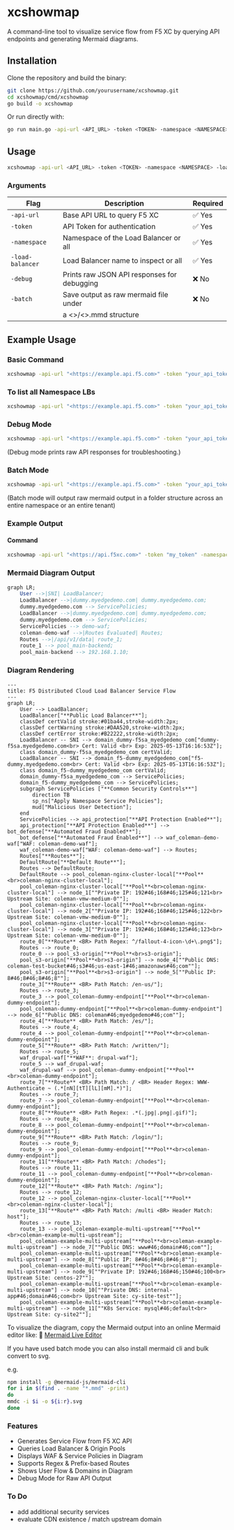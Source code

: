 # xcshowmap

A command-line tool to visualize service flow from F5 XC by querying API endpoints and generating Mermaid diagrams.

## Installation

Clone the repository and build the binary:

```bash
git clone https://github.com/yourusername/xcshowmap.git
cd xcshowmap/cmd/xcshowmap
go build -o xcshowmap
```

Or run directly with:

```bash
go run main.go -api-url <API_URL> -token <TOKEN> -namespace <NAMESPACE> -load-balancer <LB>
```

## Usage

```bash
xcshowmap -api-url <API_URL> -token <TOKEN> -namespace <NAMESPACE> -load-balancer <LOAD_BALANCER_NAME> [-debug]
```

### Arguments

| Flag            | Description                                      | Required |
|----------------|------------------------------------------------|----------|
| `-api-url`     | Base API URL to query F5 XC                    | ✅ Yes   |
| `-token`       | API Token for authentication                   | ✅ Yes   |
| `-namespace`   | Namespace of the Load Balancer or all          | ✅ Yes   |
| `-load-balancer` | Load Balancer name to inspect or all           | ✅ Yes   |
| `-debug`       | Prints raw JSON API responses for debugging    | ❌ No    |
| `-batch`       | Save output as raw mermaid file under          | ❌ No    |
|                | a <<namespce>>/<<loadbalancer>>.mmd structure  ||

## Example Usage

### Basic Command

```bash
xcshowmap -api-url "<https://example.api.f5.com>" -token "your_api_token" -namespace "your-namespace" -load-balancer "your-load-balancer"
```

### To list all Namespace LBs
```bash
xcshowmap -api-url "<https://example.api.f5.com>" -token "your_api_token" -namespace "your-namespace" -load-balancer "all"
```

### Debug Mode

```bash
xcshowmap -api-url "<https://example.api.f5.com>" -token "your_api_token" -namespace "your-namespace" -load-balancer "your-load-balancer" -debug
```

(Debug mode prints raw API responses for troubleshooting.)

### Batch Mode

```bash
xcshowmap -api-url "<https://example.api.f5.com>" -token "your_api_token" -namespace "your-namespace" -load-balancer "all" -batch
```

(Batch mode will output raw mermaid output in a folder structure across an entire namespace or an entire tenant)

### Example Output

#### Command

```bash
xcshowmap -api-url "<https://api.f5xc.com>" -token "my_token" -namespace "my-namespace" -load-balancer "loadbalancer"
```

### Mermaid Diagram Output

```sql
graph LR;
    User -->|SNI| LoadBalancer;
    LoadBalancer -->|dummy.myedgedemo.com| dummy.myedgedemo.com;
    dummy.myedgedemo.com --> ServicePolicies;
    LoadBalancer -->|dummy.myedgedemo.com| dummy.myedgedemo.com;
    dummy.myedgedemo.com --> ServicePolicies;
    ServicePolicies --> demo-waf;
    coleman-demo-waf -->|Routes Evaluated| Routes;
    Routes -->|/api/v1/data| route_1;
    route_1 --> pool_main-backend;
    pool_main-backend --> 192.168.1.10;
```

### Diagram Rendering

```mermaid
---
title: F5 Distributed Cloud Load Balancer Service Flow
---
graph LR;
    User --> LoadBalancer;
    LoadBalancer["**Public Load Balancer**"];
    classDef certValid stroke:#01ba44,stroke-width:2px;
    classDef certWarning stroke:#DAA520,stroke-width:2px;
    classDef certError stroke:#B22222,stroke-width:2px;
    LoadBalancer -- SNI --> domain_dummy-f5sa_myedgedemo_com["dummy-f5sa.myedgedemo.com<br> Cert: Valid <br> Exp: 2025-05-13T16:16:53Z"];
    class domain_dummy-f5sa_myedgedemo_com certValid;
    LoadBalancer -- SNI --> domain_f5-dummy_myedgedemo_com["f5-dummy.myedgedemo.com<br> Cert: Valid <br> Exp: 2025-05-13T16:16:53Z"];
    class domain_f5-dummy_myedgedemo_com certValid;
    domain_dummy-f5sa_myedgedemo_com --> ServicePolicies;
    domain_f5-dummy_myedgedemo_com --> ServicePolicies;
    subgraph ServicePolicies ["**Common Security Controls**"]
        direction TB
        sp_ns["Apply Namespace Service Policies"];
        mud["Malicious User Detection"];
    end
    ServicePolicies --> api_protection["**API Protection Enabled**"];
    api_protection["**API Protection Enabled**"] --> bot_defense["**Automated Fraud Enabled**"];
    bot_defense["**Automated Fraud Enabled**"] --> waf_coleman-demo-waf["WAF: coleman-demo-waf"];
    waf_coleman-demo-waf["WAF: coleman-demo-waf"] --> Routes;
    Routes["**Routes**"];
    DefaultRoute["**Default Route**"];
    Routes --> DefaultRoute;
    DefaultRoute --> pool_coleman-nginx-cluster-local["**Pool**<br>coleman-nginx-cluster-local"];
    pool_coleman-nginx-cluster-local["**Pool**<br>coleman-nginx-cluster-local"] --> node_1[""Private IP: 192#46;168#46;125#46;121<br> Upstream Site: coleman-vmw-medium-0""];
    pool_coleman-nginx-cluster-local["**Pool**<br>coleman-nginx-cluster-local"] --> node_2[""Private IP: 192#46;168#46;125#46;122<br> Upstream Site: coleman-vmw-medium-0""];
    pool_coleman-nginx-cluster-local["**Pool**<br>coleman-nginx-cluster-local"] --> node_3[""Private IP: 192#46;168#46;125#46;123<br> Upstream Site: coleman-vmw-medium-0""];
    route_0["**Route** <BR> Path Regex: ^/fallout-4-icon-\d+\.png$"];
    Routes --> route_0;
    route_0 --> pool_s3-origin["**Pool**<br>s3-origin"];
    pool_s3-origin["**Pool**<br>s3-origin"] --> node_4[""Public DNS: coleman-test-bucket#46;s3#46;us-east-1#46;amazonaws#46;com""];
    pool_s3-origin["**Pool**<br>s3-origin"] --> node_5[""Public IP: 8#46;8#46;8#46;8""];
    route_3["**Route** <BR> Path Match: /en-us/"];
    Routes --> route_3;
    route_3 --> pool_coleman-dummy-endpoint["**Pool**<br>coleman-dummy-endpoint"];
    pool_coleman-dummy-endpoint["**Pool**<br>coleman-dummy-endpoint"] --> node_6[""Public DNS: coleman#46;myedgedemo#46;com""];
    route_4["**Route** <BR> Path Match: /es/"];
    Routes --> route_4;
    route_4 --> pool_coleman-dummy-endpoint["**Pool**<br>coleman-dummy-endpoint"];
    route_5["**Route** <BR> Path Match: /written/"];
    Routes --> route_5;
    waf_drupal-waf["**WAF**: drupal-waf"];
    route_5 --> waf_drupal-waf;
    waf_drupal-waf --> pool_coleman-dummy-endpoint["**Pool**<br>coleman-dummy-endpoint"];
    route_7["**Route** <BR> Path Match: / <BR> Header Regex: WWW-Authenticate ~ (.*[nN][tT][lL][mM].*)"];
    Routes --> route_7;
    route_7 --> pool_coleman-dummy-endpoint["**Pool**<br>coleman-dummy-endpoint"];
    route_8["**Route** <BR> Path Regex: .*(.jpg|.png|.gif)"];
    Routes --> route_8;
    route_8 --> pool_coleman-dummy-endpoint["**Pool**<br>coleman-dummy-endpoint"];
    route_9["**Route** <BR> Path Match: /login/"];
    Routes --> route_9;
    route_9 --> pool_coleman-dummy-endpoint["**Pool**<br>coleman-dummy-endpoint"];
    route_11["**Route** <BR> Path Match: /chodes"];
    Routes --> route_11;
    route_11 --> pool_coleman-dummy-endpoint["**Pool**<br>coleman-dummy-endpoint"];
    route_12["**Route** <BR> Path Match: /nginx"];
    Routes --> route_12;
    route_12 --> pool_coleman-nginx-cluster-local["**Pool**<br>coleman-nginx-cluster-local"];
    route_13["**Route** <BR> Path Match: /multi <BR> Header Match: host"];
    Routes --> route_13;
    route_13 --> pool_coleman-example-multi-upstream["**Pool**<br>coleman-example-multi-upstream"];
    pool_coleman-example-multi-upstream["**Pool**<br>coleman-example-multi-upstream"] --> node_7[""Public DNS: www#46;domain#46;com""];
    pool_coleman-example-multi-upstream["**Pool**<br>coleman-example-multi-upstream"] --> node_8[""Public IP: 8#46;8#46;8#46;8""];
    pool_coleman-example-multi-upstream["**Pool**<br>coleman-example-multi-upstream"] --> node_9[""Private IP: 192#46;168#46;150#46;100<br> Upstream Site: centos-27""];
    pool_coleman-example-multi-upstream["**Pool**<br>coleman-example-multi-upstream"] --> node_10[""Private DNS: internal-app#46;domain#46;com<br> Upstream Site: cy-site-test""];
    pool_coleman-example-multi-upstream["**Pool**<br>coleman-example-multi-upstream"] --> node_11[""K8s Service: mysql#46;default<br> Upstream Site: cy-site2""];
```

To visualize the diagram, copy the Mermaid output into an online Mermaid editor like: 🔗 [Mermaid Live Editor](https://mermaid.live/)

If you have used batch mode you can also install mermaid cli and bulk convert to svg.

e.g.
```bash
npm install -g @mermaid-js/mermaid-cli 
for i in $(find . -name "*.mmd" -print)
do
mmdc -i $i -o ${i:r}.svg 
done
```

### Features

- Generates Service Flow from F5 XC API
- Queries Load Balancer & Origin Pools
- Displays WAF & Service Policies in Diagram
- Supports Regex & Prefix-based Routes
- Shows User Flow & Domains in Diagram
- Debug Mode for Raw API Output

### To Do

- add additional security services
- evaluate CDN existence / match upstream domain
